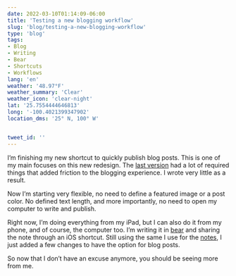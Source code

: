 ```yaml
---
date: 2022-03-10T01:14:09-06:00
title: 'Testing a new blogging workflow'
slug: 'blog/testing-a-new-blogging-workflow'
type: 'blog'
tags:
- Blog
- Writing
- Bear
- Shortcuts
- Workflows
lang: 'en'
weather: '48.97°F'
weather_summary: 'Clear'
weather_icon: 'clear-night'
lat: '25.7554444646813'
long: '-100.4021399347902'
location_dms: '25° N, 100° W'


tweet_id: ''
---
```

I’m finishing my new shortcut to quickly publish blog posts. This is one of my main focuses on this new redesign. The [last version](https://v3.ramiroruiz.com) had a lot of required things that added friction to the blogging experience. I wrote very little as a result.

Now I’m starting very flexible, no need to define a featured image or a post color. No defined text length, and more importantly, no need to open my computer to write and publish.

Right now, I’m doing everything from my iPad, but I can also do it from my phone, and of course, the computer too. I’m writing it in [bear](https://bear.app) and sharing the note through an iOS shortcut. Still using the same I use for the [notes](https://ramiroruiz.com/all-notes), I just added a few changes to have the option for blog posts.

So now that I don’t have an excuse anymore, you should be seeing more from me.